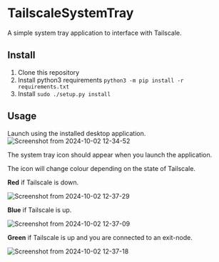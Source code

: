 # TailscaleSystemTray
A simple system tray application to interface with Tailscale.


## Install
1. Clone this repository
2. Install python3 requirements
`python3 -m pip install -r requirements.txt`
3. Install
`sudo ./setup.py install`

## Usage
Launch using the installed desktop application. 
![Screenshot from 2024-10-02 12-34-52](https://github.com/user-attachments/assets/a78309ac-f26b-4253-9dba-c290c7c92bdc)

The system tray icon should appear when you launch the application.

The icon will change colour depending on the state of Tailscale.

**Red** if Tailscale is down.

![Screenshot from 2024-10-02 12-37-29](https://github.com/user-attachments/assets/dfcf2edf-e2f2-45d6-97cd-9e16d191a34f)

**Blue** if Tailscale is up.

![Screenshot from 2024-10-02 12-37-09](https://github.com/user-attachments/assets/8e4a8f4b-af5c-4943-bc70-2c607f271084)

**Green** if Tailscale is up and you are connected to an exit-node.

![Screenshot from 2024-10-02 12-37-18](https://github.com/user-attachments/assets/1b52dcb0-980e-47b0-b972-ff659157d002)
